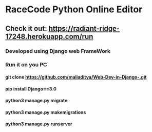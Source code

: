# RaceCode Python Online Editor

## Check it out: https://radiant-ridge-17248.herokuapp.com/run

### Developed using Django web FrameWork

### Run it on you PC

#### git clone https://github.com/maliaditya/Web-Dev-in-Django-.git

#### pip install Django==3.0

#### python3 manage.py migrate

#### python3 manage.py makemigrations

#### python3 manage.py runserver




